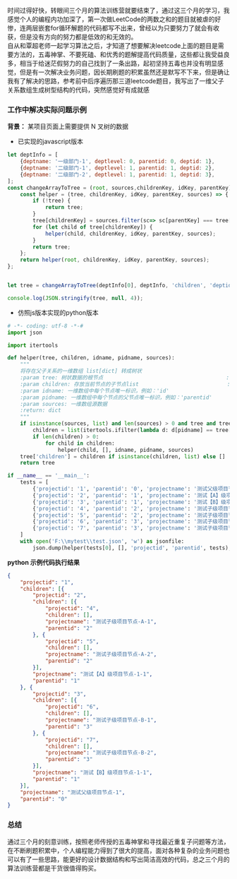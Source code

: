 时间过得好快，转眼间三个月的算法训练营就要结束了，通过这三个月的学习，我感觉个人的编程内功加深了，第一次做LeetCode的两数之和的题目就被虐的好惨，连两层嵌套for循环解题的代码都写不出来，曾经以为只要努力了就会有收获，但是没有方向的努力都是低效的和无效的。   
自从和覃超老师一起学习算法之后，才知道了想要解决leetcode上面的题目是需要方法的，五毒神掌、不要死磕、和优秀的题解提高代码质量，这些都让我受益良多，相当于给迷茫假努力的自己找到了一条出路，起初坚持五毒也并没有明显感觉，但是有一次解决业务问题，因长期刷题的积累虽然还是默写不下来，但是确让我有了解决的思路，参考前中后序遍历那三道leetcode题目，我写出了一维父子关系数组生成树型结构的代码，突然感觉好有成就感   

### 工作中解决实际问题示例
__背景：__ 某项目页面上需要提供 N 叉树的数据    
+ 已实现的javascript版本       
```javascript
let deptInfo = [
    {deptname: '一级部门-1', deptlevel: 0, parentid: 0, deptid: 1},
    {deptname: '二级部门-1', deptlevel: 1, parentid: 1, deptid: 2},
    {deptname: '二级部门-2', deptlevel: 1, parentid: 1, deptid: 3},
];
const changeArrayToTree = (root, sources,childrenKey, idKey, parentKey) => {
    const helper = (tree, childrenKey, idKey, parentKey, sources) => {
        if (!tree) {
            return tree;
        }
        tree[childrenKey] = sources.filter(sc=> sc[parentKey] === tree[idKey]) || [];
        for (let child of tree[childrenKey]) {
            helper(child, childrenKey, idKey, parentKey, sources);
        }
        return tree;
    };
    return helper(root, childrenKey, idKey, parentKey, sources);
};


let tree = changeArrayToTree(deptInfo[0], deptInfo, 'children', 'deptid', 'parentid');

console.log(JSON.stringify(tree, null, 4));
```
+ 仿照js版本实现的python版本       
```python
# -*- coding: utf-8 -*-#
import json

import itertools

def helper(tree, children, idname, pidname, sources):
    """
    将存在父子关系的一维数组 list[dict] 转成树状
    :param tree: 树状数据的根节点                                       :type tree: dict
    :param children: 存放当前节点的子节点list                            :type children: list
    :param idname: 一维数组中每个节点唯一标识，例如：'id'                   :type idname: str
    :param pidname: 一维数组中每个节点的父节点唯一标识，例如：'parentid'      :type pidname: str
    :param sources: 一维数组源数据
    :return: dict
    """
    if isinstance(sources, list) and len(sources) > 0 and tree and tree.get('mold', '') != 'pers':
        children = list(itertools.ifilter(lambda d: d[pidname] == tree[idname], sources))
        if len(children) > 0:
            for child in children:
                helper(child, [], idname, pidname, sources)
    tree['children'] = children if isinstance(children, list) else []
    return tree

if __name__ == '__main__':
    tests = [
        {'projectid': '1', 'parentid': '0', 'projectname': '测试父级项目节点-1'},
        {'projectid': '2', 'parentid': '1', 'projectname': '测试【A】级项目节点-1-1'},
        {'projectid': '3', 'parentid': '1', 'projectname': '测试【B】级项目节点-1-1'},
        {'projectid': '4', 'parentid': '2', 'projectname': '测试子级项目节点-A-1'},
        {'projectid': '5', 'parentid': '2', 'projectname': '测试子级项目节点-A-2'},
        {'projectid': '6', 'parentid': '3', 'projectname': '测试子级项目节点-B-1'},
        {'projectid': '7', 'parentid': '3', 'projectname': '测试子级项目节点-B-2'},
    ]
    with open('F:\\mytest\\test.json', 'w') as jsonfile:
        json.dump(helper(tests[0], [], 'projectid', 'parentid', tests), jsonfile, ensure_ascii=False)
```
__python 示例代码执行结果__      
```json
{
	"projectid": "1",
	"children": [{
		"projectid": "2",
		"children": [{
			"projectid": "4",
			"children": [],
			"projectname": "测试子级项目节点-A-1",
			"parentid": "2"
		}, {
			"projectid": "5",
			"children": [],
			"projectname": "测试子级项目节点-A-2",
			"parentid": "2"
		}],
		"projectname": "测试【A】级项目节点-1-1",
		"parentid": "1"
	}, {
		"projectid": "3",
		"children": [{
			"projectid": "6",
			"children": [],
			"projectname": "测试子级项目节点-B-1",
			"parentid": "3"
		}, {
			"projectid": "7",
			"children": [],
			"projectname": "测试子级项目节点-B-2",
			"parentid": "3"
		}],
		"projectname": "测试【B】级项目节点-1-1",
		"parentid": "1"
	}],
	"projectname": "测试父级项目节点-1",
	"parentid": "0"
}
```

### 总结  
通过三个月的刻意训练，按照老师传授的五毒神掌和寻找最近重复子问题等方法，在不断刷题积累中，个人编程能力得到了很大的提高，面对各种复杂的业务问题也可以有了一些思路，能更好的设计数据结构和写出简洁高效的代码，总之三个月的算法训练营都是干货很值得购买。